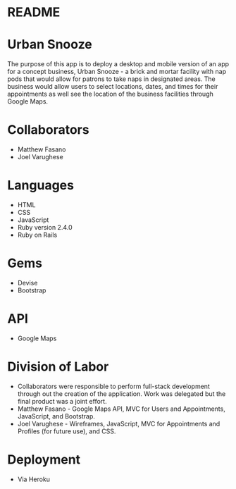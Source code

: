 # README

# Urban Snooze

  The purpose of this app is to deploy a desktop and mobile version of an app for a concept business, Urban Snooze - a brick and mortar facility with nap pods that would allow for patrons to take naps in designated areas. The business would allow users to select locations, dates, and times for their appointments as well see the location of the business facilities through Google Maps.

# Collaborators
  * Matthew Fasano
  * Joel Varughese

# Languages
  * HTML
  * CSS
  * JavaScript
  * Ruby version 2.4.0
  * Ruby on Rails

# Gems
  * Devise
  * Bootstrap

# API
  * Google Maps

# Division of Labor
  * Collaborators were responsible to perform full-stack development through out the creation of the application. Work was delegated but the final product was a joint effort.
  * Matthew Fasano - Google Maps API, MVC for Users and Appointments, JavaScript, and Bootstrap.
  * Joel Varughese - Wireframes, JavaScript, MVC for Appointments and Profiles (for future use), and CSS.

# Deployment
  * Via Heroku
